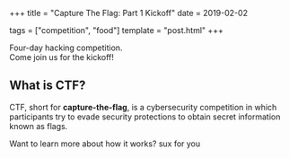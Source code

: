 +++
title = "Capture The Flag: Part 1 Kickoff"
date = 2019-02-02

tags = ["competition", "food"]
template = "post.html"
+++

Four-day hacking competition.  
Come join us for the kickoff!

<!-- more -->

## What is CTF?

CTF, short for **capture-the-flag**, is a cybersecurity competition in which participants try to evade security protections to obtain secret information known as flags.

Want to learn more about how it works? sux for you
